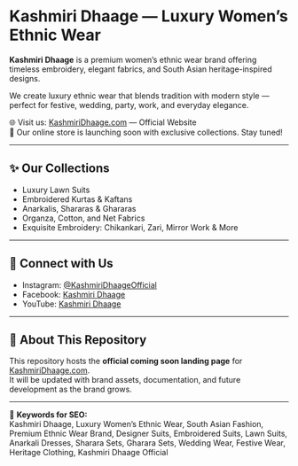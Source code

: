 # Kashmiri Dhaage — Luxury Women’s Ethnic Wear

**Kashmiri Dhaage** is a premium women’s ethnic wear brand offering timeless embroidery, elegant fabrics, and South Asian heritage-inspired designs.  

We create luxury ethnic wear that blends tradition with modern style — perfect for festive, wedding, party, work, and everyday elegance.  

🌐 Visit us: [KashmiriDhaage.com](https://www.kashmiridhaage.com) — Official Website  
🚀 Our online store is launching soon with exclusive collections. Stay tuned!

---

## ✨ Our Collections
- Luxury Lawn Suits  
- Embroidered Kurtas & Kaftans  
- Anarkalis, Shararas & Ghararas  
- Organza, Cotton, and Net Fabrics  
- Exquisite Embroidery: Chikankari, Zari, Mirror Work & More  

---

## 📲 Connect with Us
- Instagram: [@KashmiriDhaageOfficial](https://www.instagram.com/kashmiridhaageofficial/)  
- Facebook: [Kashmiri Dhaage](https://facebook.com/kashmiridhaage)  
- YouTube: [Kashmiri Dhaage](https://youtube.com/@KashmiriDhaage)  

---

## 📌 About This Repository
This repository hosts the **official coming soon landing page** for [KashmiriDhaage.com](https://www.kashmiridhaage.com).  
It will be updated with brand assets, documentation, and future development as the brand grows.  

---

🔑 **Keywords for SEO:**  
Kashmiri Dhaage, Luxury Women’s Ethnic Wear, South Asian Fashion, Premium Ethnic Wear Brand, Designer Suits, Embroidered Suits, Lawn Suits, Anarkali Dresses, Sharara Sets, Gharara Sets, Wedding Wear, Festive Wear, Heritage Clothing, Kashmiri Dhaage Official
